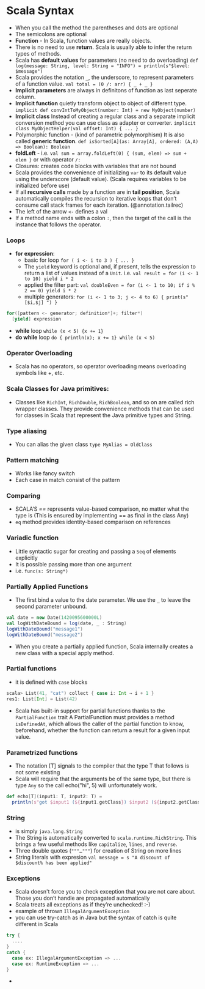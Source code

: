 Scala Syntax
==============

- When you call the method the parentheses and dots are optional
- The semicolons are optional 
- **Function** - In Scala, function values are really objects.
- There is no need to use **return**. Scala is usually able to infer the return types of methods.
- Scala has **default values** for parameters (no need to do overloading)
`def log(message: String, level: String = "INFO") = println(s"$level: $message")`
- Scala provides the notation `_`, the underscore, to represent parameters of a function value. `val total = (0 /: arr) { _ + _ }`
- **Implicit parameters** are always in definitons of function as last seperate column.
- **Implicit function** quietly transform object to object of different type. `implicit def convIntToMyObject(number: Int) = new MyObject(number)`
- **Implicit class** Instead of creating a regular class and a separate implicit conversion method you can use class as adapter or converter.  `implicit class MyObjectHelper(val offset: Int) { ... }`
- Polymorphic function - (kind of parametric polymorphism) It is also called **generic function**. `def isSorted[A](as: Array[A], ordered: (A,A) => Boolean): Boolean`
- **foldLeft** - i.e. `val sum = array.foldLeft(0) { (sum, elem) => sum + elem }` or with operator `/:`
- Closures: creates code blocks with variables that are not bound
- Scala provides the convenience of initializing `var` to its default value using the underscore (default value). (Scala requires variables to be initialized before use)
- If all **recursive calls** made by a function are in **tail position**, Scala automatically compiles the recursion to iterative loops that don’t consume call stack frames for each iteration. (@annotation.tailrec)
- The left of the arrow `<-` defines a val
- If a method name ends with a colon `:`, then the target of the call is the instance that follows the operator.


### Loops
- **for expression**:
  - basic for loop `for ( i <- i to 3 ) { ... }`
  - The `yield` keyword is optional and, if present, tells the expression to return a list of values instead of a `Unit`. i.e. `val result = for (i <- 1 to 10) yield i * 2`
  - applied the filter part: `val doubleEven = for (i <- 1 to 10; if i % 2 == 0) yield i * 2`
  - multiple generators: `for (i <- 1 to 3; j <- 4 to 6) { print(s"[$i,$j] ") }`
```scala
for([pattern <- generator; definition*]+; filter*)
  [yield] expression
```
- **while** loop `while (x < 5) {x += 1}`
- **do while** loop `do { println(x); x += 1} while (x < 5)`

### Operator Overloading
- Scala has no operators, so operator overloading means overloading symbols like +, etc.

### Scala Classes for Java primitives:
- Classes like `RichInt`, `RichDouble`, `RichBoolean`, and so on are called rich wrapper classes. They provide convenience methods that can be used for classes in Scala that represent the Java primitive types and String.

### Type aliasing
- You can alias the given class `type MyAlias = OldClass`

### Pattern matching
- Works like fancy switch
- Each case in match consist of the pattern

### Comparing
- SCALA’S *==* represents value-based comparison, no matter what the type is (This is ensured by implementing == as final in the class Any)
- `eq` method provides identity-based comparison on references

### Variadic function
- Little syntactic sugar for creating and passing a `Seq` of elements explicitly
- It is possible passing more than one argument
- i.e. `func(s: String*)`

### Partially Applied Functions
- The first bind a value to the date parameter. We use the `_` to leave the second parameter unbound.
```scala
val date = new Date(1420095600000L) 	
val logWithDateBound = log(date, _ : String)
logWithDateBound("message1")
logWithDateBound("message2")
```
- When you create a partially applied function, Scala internally creates a new class with a special apply method.

### Partial functions
- it is defined with `case` blocks
```scala
scala> List(41, "cat") collect { case i: Int ⇒ i + 1 }
res1: List[Int] = List(42)
```
- Scala has built-in support for partial functions thanks to the `PartialFunction` trait
A PartialFunction must provides a method `isDefinedAt`, which allows the caller of the partial function to know, beforehand, whether the function can return a result for a given input value.

### Parametrized functions
- The notation [T] signals to the compiler that the type T that follows is not some existing
- Scala will require that the arguments be of the same type, but there is type `Any` so the call echo("hi", 5) will unfortunately work.
```scala
def echo[T](input1: T, input2: T) =
  println(s"got $input1 (${input1.getClass}) $input2 (${input2.getClass})")
```

### String
- is simply `java.lang.String`
- The String is automatically converted to `scala.runtime.RichString`. This brings a few useful methods like `capitalize`, `lines`, and `reverse`.
- Three double quotes (`"""…"""`) for creation of String on more lines
- String literals with expresion `val message = s "A discount of $discount% has been applied"`

### Exceptions
- Scala doesn't force you to check exception that you are not care about. Those you don’t handle are propagated automatically
- Scala treats all exceptions as if they’re unchecked! :-)
- example of thrown `IllegalArgumentException`
- you can use try-catch as in Java but the syntax of catch is quite different in Scala
```scala
try {
  ....	
}
catch {
  case ex: IllegalArgumentException => ...	
  case ex: RuntimeException => ...
}
```
- 
